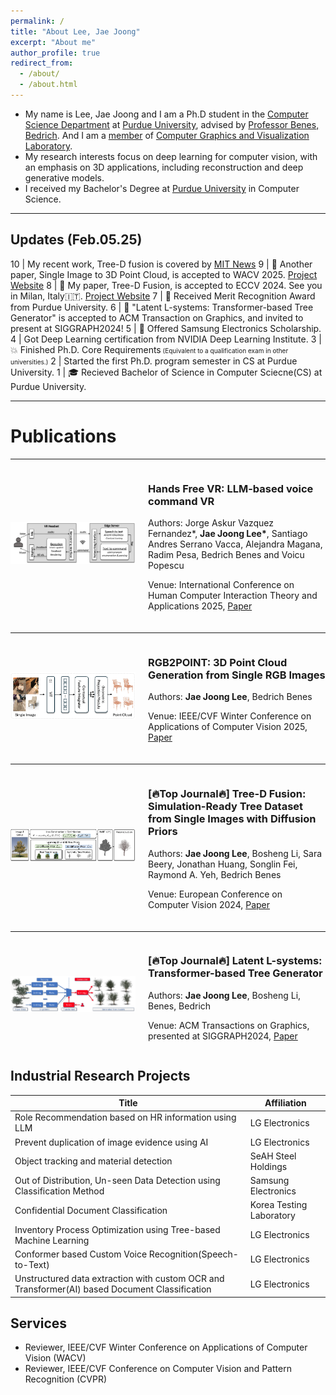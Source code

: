 ```yaml
---
permalink: /
title: "About Lee, Jae Joong"
excerpt: "About me"
author_profile: true
redirect_from:
  - /about/
  - /about.html
---
```


- My name is Lee, Jae Joong and I am a Ph.D student in the [Computer Science Department](https://www.cs.purdue.edu/) at [Purdue University](https://www.purdue.edu/), advised by [Professor Benes, Bedrich](https://www.cs.purdue.edu/homes/bbenes/). And I am a [member](https://www.cs.purdue.edu/homes/bbenes/students/) of [Computer Graphics and Visualization Laboratory](https://www.cs.purdue.edu/cgvlab/www/).
  <br/>
- My research interests focus on deep learning for computer vision, with an emphasis on 3D applications, including reconstruction and deep generative models.
  <br/>
- I received my Bachelor's Degree at [Purdue University](https://www.purdue.edu/) in Computer Science.

---

## Updates (Feb.05.25)

10 | My recent work, Tree-D fusion is covered by [MIT News](https://news.mit.edu/2024/advancing-urban-tree-monitoring-ai-powered-digital-twins-1121)
9 | 📜 Another paper, Single Image to 3D Point Cloud, is accepted to WACV 2025. [Project Website](https://www.jaejoonglee.com/wacv25_rgb2point/)
8 | 📜 My paper, Tree-D Fusion, is accepted to ECCV 2024. See you in Milan, Italy🇮🇹. [Project Website](https://www.jaejoonglee.com/treedfusion/)
7 | 🎉 Received Merit Recognition Award from Purdue University.
6 | 📜 "Latent L-systems: Transformer-based Tree Generator" is accepted to ACM Transaction on Graphics, and invited to present at SIGGRAPH2024!
5 | 🎉 Offered Samsung Electronics Scholarship.
4 | Got Deep Learning certification from NVIDIA Deep Learning Institute.
3 | 💥 Finished Ph.D. Core Requirements<font size="1"> (Equivalent to a qualification exam in other universities.)</font>
2 | Started the first Ph.D. program semester in CS at Purdue University.
1 | 🎓 Recieved Bachelor of Science in Computer Sciecne(CS) at Purdue University.

---

# Publications

---

<div style="display: flex; align-items: center; margin-bottom: 20px;">
  <!-- Thumbnail image container -->
  <div style="flex: 0 0 200px; margin-right: 20px;">
    <img src="/images/handsfreevr.png" alt="rgb2point.png" style="width: 200px; height: auto;">
  </div>
  <!-- Text information container -->
  <div>
    <h3>Hands Free VR: LLM-based voice command VR</h3>
    Authors: Jorge Askur Vazquez Fernandez*, <strong>Jae Joong Lee*</strong>, Santiago Andres Serrano Vacca, Alejandra Magana, Radim Pesa, Bedrich Benes and Voicu Popescu<p>
    Venue: International Conference on Human Computer Interaction Theory and Applications 2025, <a href="https://arxiv.org/pdf/2402.15083">Paper</a><p>
  </div>
</div>

---

<div style="display: flex; align-items: center; margin-bottom: 20px;">
  <!-- Thumbnail image container -->
  <div style="flex: 0 0 200px; margin-right: 20px;">
    <img src="/images/rgb2point.png" alt="rgb2point.png" style="width: 200px; height: auto;">
  </div>
  <!-- Text information container -->
  <div>
    <h3>RGB2POINT: 3D Point Cloud Generation from Single RGB Images</h3>
    Authors: <strong>Jae Joong Lee</strong>, Bedrich Benes<p>
    Venue: IEEE/CVF Winter Conference on Applications of Computer Vision 2025, <a href="https://www.arxiv.org/abs/2407.14979">Paper</a><p>
  </div>
</div>

---

<div style="display: flex; align-items: center; margin-bottom: 20px;">
  <!-- Thumbnail image container -->
  <div style="flex: 0 0 200px; margin-right: 20px;">
    <img src="/images/treedfusion.png" alt="treedfusion" style="width: 200px; height: auto;">
  </div>
  <!-- Text information container -->
  <div>
    <h3>[🔥Top Journal🔥] Tree-D Fusion: Simulation-Ready Tree Dataset from Single Images with Diffusion Priors</h3>
    Authors: <strong>Jae Joong Lee</strong>, Bosheng Li, Sara Beery, Jonathan Huang, Songlin Fei, Raymond A. Yeh, Bedrich Benes<p>
    Venue: European Conference on Computer Vision 2024, <a href="https://www.arxiv.org/abs/2407.10330">Paper</a><p>
  </div>
</div>

---

<div style="display: flex; align-items: center; margin-bottom: 20px;">
  <!-- Thumbnail image container -->
  <div style="flex: 0 0 200px; margin-right: 20px;">
    <img src="/images/latentlsystem.png" alt="Latent L-systems" style="width: 200px; height: auto;">
  </div>
  <!-- Text information container -->
  <div>
    <h3>[🔥Top Journal🔥] Latent L-systems: Transformer-based Tree Generator</h3>
    Authors: <strong>Jae Joong Lee</strong>, Bosheng Li, Benes, Bedrich<p>
    Venue: ACM Transactions on Graphics, presented at SIGGRAPH2024, <a href="https://dl.acm.org/doi/10.1145/3627101">Paper</a><p>
  </div>
</div>

## Industrial Research Projects

| Title  | Affiliation|
| ------------- | ------------- |
| Role Recommendation based on HR information using LLM | LG Electronics|
| Prevent duplication of image evidence using AI | LG Electronics|
| Object tracking and material detection | SeAH Steel Holdings |
| Out of Distribution, Un-seen Data Detection using Classification Method  | Samsung Electronics  |
| Confidential Document Classification | Korea Testing Laboratory |
| Inventory Process Optimization using Tree-based Machine Learning | LG Electronics |
| Conformer based Custom Voice Recognition(Speech-to-Text)   | LG Electronics |
| Unstructured data extraction with custom OCR and Transformer(AI) based Document Classification | LG Electronics |


## Services
- Reviewer, IEEE/CVF Winter Conference on Applications of Computer Vision (WACV)
- Reviewer, IEEE/CVF Conference on Computer Vision and Pattern Recognition (CVPR) 
